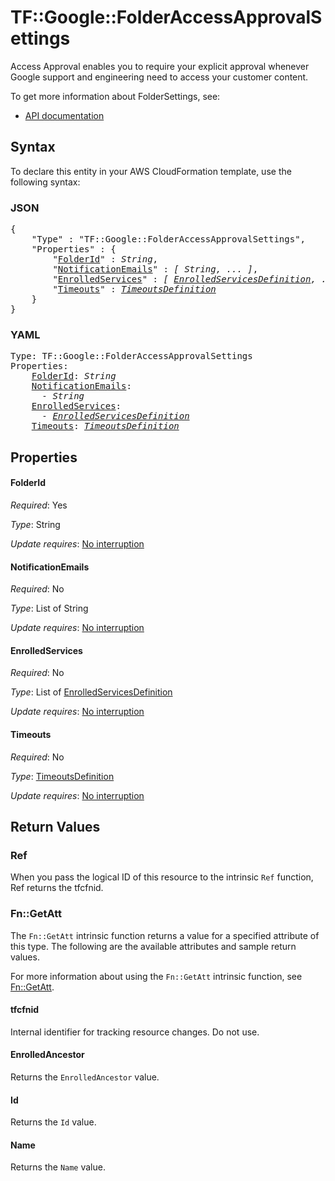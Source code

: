 # TF::Google::FolderAccessApprovalSettings

Access Approval enables you to require your explicit approval whenever Google support and engineering need to access your customer content.


To get more information about FolderSettings, see:

* [API documentation](https://cloud.google.com/access-approval/docs/reference/rest/v1/folders)

## Syntax

To declare this entity in your AWS CloudFormation template, use the following syntax:

### JSON

<pre>
{
    "Type" : "TF::Google::FolderAccessApprovalSettings",
    "Properties" : {
        "<a href="#folderid" title="FolderId">FolderId</a>" : <i>String</i>,
        "<a href="#notificationemails" title="NotificationEmails">NotificationEmails</a>" : <i>[ String, ... ]</i>,
        "<a href="#enrolledservices" title="EnrolledServices">EnrolledServices</a>" : <i>[ <a href="enrolledservicesdefinition.md">EnrolledServicesDefinition</a>, ... ]</i>,
        "<a href="#timeouts" title="Timeouts">Timeouts</a>" : <i><a href="timeoutsdefinition.md">TimeoutsDefinition</a></i>
    }
}
</pre>

### YAML

<pre>
Type: TF::Google::FolderAccessApprovalSettings
Properties:
    <a href="#folderid" title="FolderId">FolderId</a>: <i>String</i>
    <a href="#notificationemails" title="NotificationEmails">NotificationEmails</a>: <i>
      - String</i>
    <a href="#enrolledservices" title="EnrolledServices">EnrolledServices</a>: <i>
      - <a href="enrolledservicesdefinition.md">EnrolledServicesDefinition</a></i>
    <a href="#timeouts" title="Timeouts">Timeouts</a>: <i><a href="timeoutsdefinition.md">TimeoutsDefinition</a></i>
</pre>

## Properties

#### FolderId

_Required_: Yes

_Type_: String

_Update requires_: [No interruption](https://docs.aws.amazon.com/AWSCloudFormation/latest/UserGuide/using-cfn-updating-stacks-update-behaviors.html#update-no-interrupt)

#### NotificationEmails

_Required_: No

_Type_: List of String

_Update requires_: [No interruption](https://docs.aws.amazon.com/AWSCloudFormation/latest/UserGuide/using-cfn-updating-stacks-update-behaviors.html#update-no-interrupt)

#### EnrolledServices

_Required_: No

_Type_: List of <a href="enrolledservicesdefinition.md">EnrolledServicesDefinition</a>

_Update requires_: [No interruption](https://docs.aws.amazon.com/AWSCloudFormation/latest/UserGuide/using-cfn-updating-stacks-update-behaviors.html#update-no-interrupt)

#### Timeouts

_Required_: No

_Type_: <a href="timeoutsdefinition.md">TimeoutsDefinition</a>

_Update requires_: [No interruption](https://docs.aws.amazon.com/AWSCloudFormation/latest/UserGuide/using-cfn-updating-stacks-update-behaviors.html#update-no-interrupt)

## Return Values

### Ref

When you pass the logical ID of this resource to the intrinsic `Ref` function, Ref returns the tfcfnid.

### Fn::GetAtt

The `Fn::GetAtt` intrinsic function returns a value for a specified attribute of this type. The following are the available attributes and sample return values.

For more information about using the `Fn::GetAtt` intrinsic function, see [Fn::GetAtt](https://docs.aws.amazon.com/AWSCloudFormation/latest/UserGuide/intrinsic-function-reference-getatt.html).

#### tfcfnid

Internal identifier for tracking resource changes. Do not use.

#### EnrolledAncestor

Returns the <code>EnrolledAncestor</code> value.

#### Id

Returns the <code>Id</code> value.

#### Name

Returns the <code>Name</code> value.

